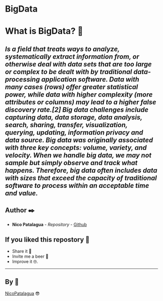 # BigData

# What is BigData? 🤔

_Is a field that treats ways to analyze, systematically extract information from, or otherwise deal with data sets that are too large or complex to be dealt with by traditional data-processing application software. Data with many cases (rows) offer greater statistical power, while data with higher complexity (more attributes or columns) may lead to a higher false discovery rate.[2] Big data challenges include capturing data, data storage, data analysis, search, sharing, transfer, visualization, querying, updating, information privacy and data source. Big data was originally associated with three key concepts: volume, variety, and velocity. When we handle big data, we may not sample but simply observe and track what happens. Therefore, big data often includes data with sizes that exceed the capacity of traditional software to process within an acceptable time and value._
---

## Author ✒️

* **Nico Patalagua** - *Repository* - [Github](https://github.com/NicoPatalagua)

## If you liked this repostory 🎁
* Share it 📢
* Invite me a beer 🍺  
* Improve it 🤓.

---
## By 📌
[NicoPatalagua](https://www.instagram.com/nicopatalagua/) 😎
